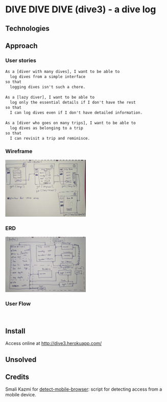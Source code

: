 # DIVE DIVE DIVE (dive3) - a dive log

## Technologies

## Approach

### User stories
``` text
As a [diver with many dives], I want to be able to
  log dives from a simple interface
so that
  logging dives isn't such a chore.

As a [lazy diver], I want to be able to
  log only the essential details if I don't have the rest
so that
  I can log dives even if I don't have detailed information.

As a [diver who goes on many trips], I want to be able to
  log dives as belonging to a trip
so that
  I can revisit a trip and reminisce.

```

### Wireframe
<img width="50%" src='docs/dive3_wire.jpg' />

### ERD
<img width="50%" src='docs/dive3_erd.jpg' />

### User Flow
<img width="50%" src='' />

## Install
Access online at http://dive3.herokuapp.com/

## Unsolved

## Credits

Smali Kazmi for [detect-mobile-browser](https://github.com/smali-kazmi/detect-mobile-browser): script for detecting access from a mobile device.
